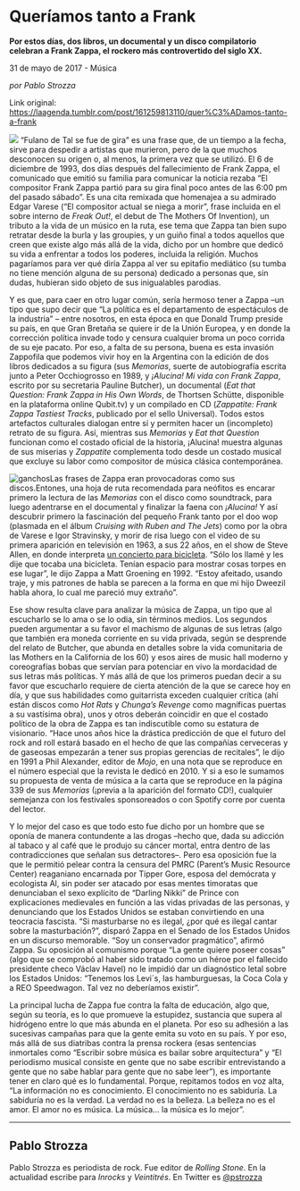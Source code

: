 # Queríamos tanto a Frank

**Por estos días, dos libros, un documental y un disco compilatorio celebran a Frank Zappa, el rockero más controvertido del siglo XX.**

31 de mayo de 2017 - Música

_por Pablo Strozza_

Link original: https://laagenda.tumblr.com/post/161259813110/quer%C3%ADamos-tanto-a-frank

![](https://64.media.tumblr.com/be39df3a8f1f0f622a2b30324b1357f0/tumblr_inline_pk08npxG6l1t6q87u_500.jpg)
 “Fulano de Tal se fue de gira” es una frase que, de un tiempo a la fecha, sirve para despedir a artistas que murieron, pero de la que muchos desconocen su origen o, al menos, la primera vez que se utilizó. El 6 de diciembre de 1993, dos días después del fallecimiento de Frank Zappa, el comunicado que emitió su familia para comunicar la noticia rezaba “El compositor Frank Zappa partió para su gira final poco antes de las 6:00 pm del pasado sábado”. Es una cita remixada que homenajea a su admirado Edgar Varese (“El compositor actual se niega a morir”, frase incluida en el sobre interno de *Freak Out!*, el debut de The Mothers Of Invention), un tributo a la vida de un músico en la ruta, ese tema que Zappa tan bien supo retratar desde la burla y las groupies, y un guiño final a todos aquellos que creen que existe algo más allá de la vida, dicho por un hombre que dedicó su vida a enfrentar a todos los poderes, incluida la religión. Muchos pagaríamos para ver qué diría Zappa al ver su epitafio mediático (su tumba no tiene mención alguna de su persona) dedicado a personas que, sin dudas, hubieran sido objeto de sus inigualables parodias. 

Y es que, para caer en otro lugar común, sería hermoso tener a Zappa –un tipo que supo decir que “La política es el departamento de espectáculos de la industria” – entre nosotros, en esta época en que Donald Trump preside su país, en que Gran Bretaña se quiere ir de la Unión Europea, y en donde la corrección política invade todo y censura cualquier broma un poco corrida de su eje pacato. Por eso, a falta de su persona, buena es esta invasión Zappofila que podemos vivir hoy en la Argentina con la edición de dos libros dedicados a su figura (sus *Memorias*, suerte de autobiografía escrita junto a Peter Occhiogrosso en 1989, y *¡Alucina! Mi vida con Frank Zappa*, escrito por su secretaria Pauline Butcher), un documental (*Eat that Question: Frank Zappa in His Own Words*, de Thortsen Schütte, disponible en la plataforma online Qubit.tv) y un compilado en CD (*Zappatite: Frank Zappa Tastiest Tracks*, publicado por el sello Universal). Todos estos artefactos culturales dialogan entre sí y permiten hacer un (incompleto) retrato de su figura. Así, mientras sus *Memorias* y *Eat that Question* funcionan como el costado oficial de la historia, ¡Alucina! muestra algunas de sus miserias y *Zappatite* complementa todo desde un costado musical que excluye su labor como compositor de música clásica contemporánea. 

![ganchos](https://64.media.tumblr.com/99f45349f9b774385dd9ca8af653b8ae/tumblr_inline_pk08nq1JPc1t6q87u_500.jpg)Las frases de Zappa eran provocadoras como sus discos.Entones, una hoja de ruta recomendada para neófitos es encarar primero la lectura de las *Memorias* con el disco como soundtrack, para luego adentrarse en el documental y finalizar la faena con *¡Alucina!* Y así descubrir primero la fascinación del pequeño Frank tanto por el doo wop (plasmada en el álbum *Cruising with Ruben and The Jets*) como por la obra de Varese e Igor Stravinsky, y morir de risa luego con el video de su primera aparición en televisión en 1963, a sus 22 años, en el show de Steve Allen, en donde interpreta [un concierto para bicicleta](https://www.youtube.com/watch?v=g1tj8-YJO6Y). “Sólo los llamé y les dije que tocaba una bicicleta. Tenían espacio para mostrar cosas torpes en ese lugar”, le dijo Zappa a Matt Groening en 1992. “Estoy afeitado, usando traje, y mis patrones de habla se parecen a la forma en que mi hijo Dweezil habla ahora, lo cual me pareció muy extraño”. 

Ese show resulta clave para analizar la música de Zappa, un tipo que al escucharlo se lo ama o se lo odia, sin términos medios. Los segundos pueden argumentar a su favor el machismo de algunas de sus letras (algo que también era moneda corriente en su vida privada, según se desprende del relato de Butcher, que abunda en detalles sobre la vida comunitaria de las Mothers en la California de los 60) y esos aires de music hall moderno y coreografías bobas que servían para potenciar en vivo la mordacidad de sus letras más políticas. Y más allá de que los primeros puedan decir a su favor que escucharlo requiere de cierta atención de la que se carece hoy en día, y que sus habilidades como guitarrista exceden cualquier crítica (ahí están discos como *Hot Rats* y *Chunga’s Revenge* como magníficas puertas a su vastísima obra), unos y otros deberán coincidir en que el costado político de la obra de Zappa es tan indiscutible como su estatura de visionario. “Hace unos años hice la drástica predicción de que el futuro del rock and roll estará basado en el hecho de que las compañías cerveceras y de gaseosas empezarán a tener sus propias gerencias de recitales”, le dijo en 1991 a Phil Alexander, editor de *Mojo*, en una nota que se reproduce en el número especial que la revista le dedicó en 2010. Y si a eso le sumamos su propuesta de venta de música a la carta que se reproduce en la página 339 de sus *Memorias* (¡previa a la aparición del formato CD!), cualquier semejanza con los festivales sponsoreados o con Spotify corre por cuenta del lector. 

Y lo mejor del caso es que todo esto fue dicho por un hombre que se oponía de manera contundente a las drogas –hecho que, dada su adicción al tabaco y al café que le produjo su cáncer mortal, entra dentro de las contradicciones que señalan sus detractores–. Pero esa oposición fue la que le permitió pelear contra la censura del PMRC (Parent’s Music Resource Center) reaganiano encarnada por Tipper Gore, esposa del demócrata y ecologista Al, sin poder ser atacado por esas mentes timoratas que denunciaban el sexo explícito de “Darling Nikki” de Prince con explicaciones medievales en función a las vidas privadas de las personas, y denunciando que los Estados Unidos se estaban convirtiendo en una teocracia fascista. “Si masturbarse no es ilegal, ¿por qué es ilegal cantar sobre la masturbación?”, disparó Zappa en el Senado de los Estados Unidos en un discurso memorable. “Soy un conservador pragmático”, afirmó Zappa. Su oposición al comunismo porque “La gente quiere poseer cosas” (algo que se comprobó al haber sido tratado como un héroe por el fallecido presidente checo Václav Havel) no le impidió dar un diagnóstico letal sobre los Estados Unidos: “Tenemos los Levi´s, las hamburguesas, la Coca Cola y a REO Speedwagon. Tal vez no deberíamos existir”. 

La principal lucha de Zappa fue contra la falta de educación, algo que, según su teoría, es lo que promueve la estupidez, sustancia que supera al hidrógeno entre lo que más abunda en el planeta. Por eso su adhesión a las sucesivas campañas para que la gente emita su voto en su país. Y por eso, más allá de sus diatribas contra la prensa rockera (esas sentencias inmortales como “Escribir sobre música es bailar sobre arquitectura” y “El periodismo musical consiste en gente que no sabe escribir entrevistando a gente que no sabe hablar para gente que no sabe leer”), es importante tener en claro qué es lo fundamental. Porque, repitamos todos en voz alta, “La información no es conocimiento. El conocimiento no es sabiduría. La sabiduría no es la verdad. La verdad no es la belleza. La belleza no es el amor. El amor no es música. La música… la música es lo mejor”. 

  




---

Pablo Strozza
-------------

 Pablo Strozza es periodista de rock. Fue editor de *Rolling Stone*. En la actualidad escribe para *Inrocks* y *Veintitrés*. En Twitter es [@pstrozza](https://twitter.com/pstrozza) 

